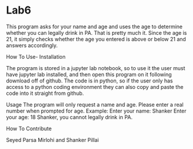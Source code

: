 # Lab6
This program asks for your name and age and uses the age to determine whether you can legally drink in PA. That is pretty much it. Since the age is 21, it simply checks whether the age you entered is above or below 21 and answers accordingly.

How To Use- Installation


The program is stored in a jupyter lab notebook, so to use it the user must have jupyter lab installed, and then open this program on it following download off of github. The code is in python, so if the user only has access to a python coding environment they can also copy and paste the code into it straight from github.


Usage
The program will only request a name and age. Please enter a real number when prompted for age.
Example:
Enter your name: Shanker
Enter your age: 18
Shanker, you cannot legally drink in PA.


How To Contribute


Seyed Parsa Mirlohi and Shanker Pillai

